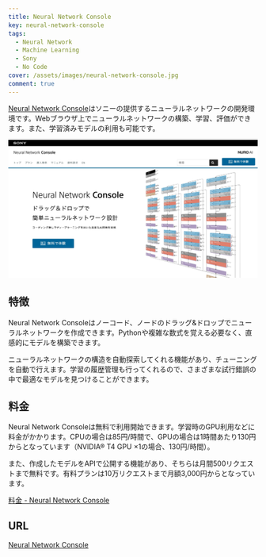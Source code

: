 ```yaml
---
title: Neural Network Console
key: neural-network-console
tags:
  - Neural Network
  - Machine Learning
  - Sony
  - No Code
cover: /assets/images/neural-network-console.jpg
comment: true
---
```


[Neural Network Console](https://dl.sony.com/ja/)はソニーの提供するニューラルネットワークの開発環境です。Webブラウザ上でニューラルネットワークの構築、学習、評価ができます。また、学習済みモデルの利用も可能です。

[![Neural Network ConsoleのWebサイト](/assets/images/neural-network-console.jpg)](https://dl.sony.com/ja/)

<!--more-->

## 特徴

Neural Network Consoleはノーコード、ノードのドラッグ&ドロップでニューラルネットワークを作成できます。Pythonや複雑な数式を覚える必要なく、直感的にモデルを構築できます。

ニューラルネットワークの構造を自動探索してくれる機能があり、チューニングを自動で行えます。学習の履歴管理も行ってくれるので、さまざまな試行錯誤の中で最適なモデルを見つけることができます。

## 料金

Neural Network Consoleは無料で利用開始できます。学習時のGPU利用などに料金がかかります。CPUの場合は85円/時間で、GPUの場合は1時間あたり130円からとなっています（NVIDIA® T4 GPU ×1の場合、130円/時間）。

また、作成したモデルをAPIで公開する機能があり、そちらは月間500リクエストまで無料です。有料プランは10万リクエストまで月額3,000円からとなっています。

[料金 \- Neural Network Console](https://dl.sony.com/ja/cloud/price_jp.html)

## URL

[Neural Network Console](https://dl.sony.com/ja/)
